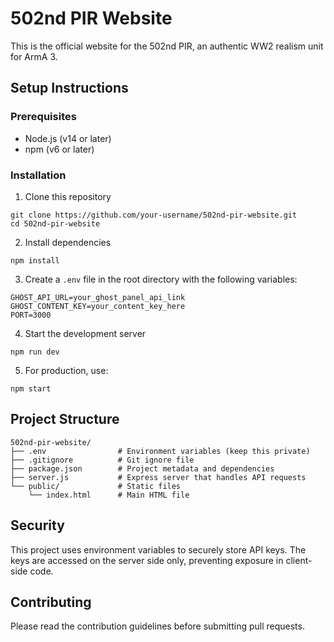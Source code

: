 # 502nd PIR Website

This is the official website for the 502nd PIR, an authentic WW2 realism unit for ArmA 3.

## Setup Instructions

### Prerequisites
- Node.js (v14 or later)
- npm (v6 or later)

### Installation

1. Clone this repository
```
git clone https://github.com/your-username/502nd-pir-website.git
cd 502nd-pir-website
```

2. Install dependencies
```
npm install
```

3. Create a `.env` file in the root directory with the following variables:
```
GHOST_API_URL=your_ghost_panel_api_link
GHOST_CONTENT_KEY=your_content_key_here
PORT=3000
```

4. Start the development server
```
npm run dev
```

5. For production, use:
```
npm start
```

## Project Structure

```
502nd-pir-website/
├── .env                # Environment variables (keep this private)
├── .gitignore          # Git ignore file
├── package.json        # Project metadata and dependencies
├── server.js           # Express server that handles API requests
└── public/             # Static files
    └── index.html      # Main HTML file
```

## Security

This project uses environment variables to securely store API keys. The keys are accessed on the server side only, preventing exposure in client-side code.

## Contributing

Please read the contribution guidelines before submitting pull requests.
